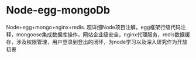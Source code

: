 # Node-egg-mongoDb
Node+egg+mongo+nginx+redis.
超详细Node项目注解，egg框架行级代码注释，mongoose集成数据库操作，网站企业级安全，nginx代理服务，redis数据缓存，涉及权限管理，用户登录到登出的闭环，为node学习以及深入研究作为开放初衷
